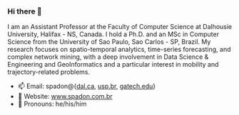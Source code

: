 ### Hi there 👋

I am an Assistant Professor at the Faculty of Computer Science at Dalhousie University, Halifax - NS, Canada. I hold a Ph.D. and an MSc in Computer Science from the University of Sao Paulo, Sao Carlos - SP, Brazil. My research focuses on spatio-temporal analytics, time-series forecasting, and complex network mining, with a deep involvement in Data Science & Engineering and GeoInformatics and a particular interest in mobility and trajectory-related problems.

- 📫 Email: spadon@{[dal.ca](mailto:spadon@dal.ca), [usp.br](mailto:spadon@usp.br), [gatech.edu](mailto:spadon@gatech.edu)}
- 🔭 Website: www.spadon.com.br
- 🌱 Pronouns: he/his/him
